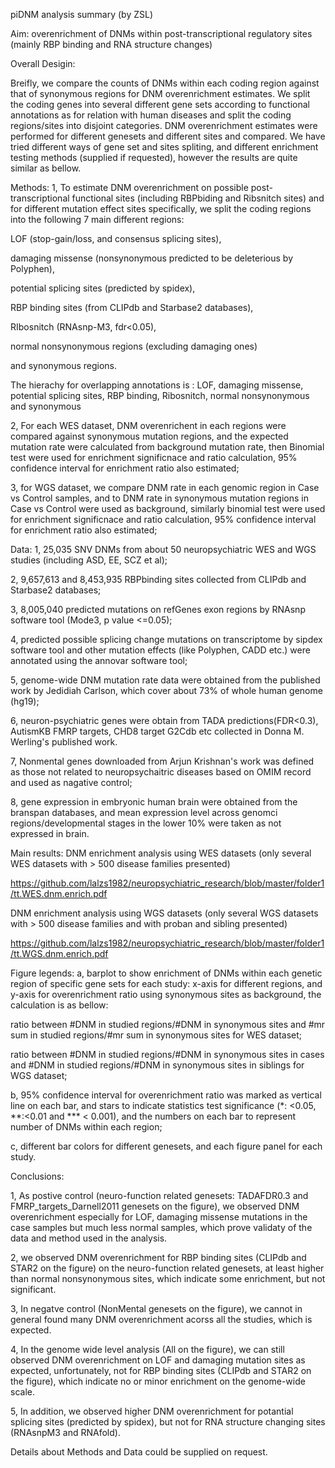 piDNM analysis summary
(by ZSL)

Aim: overenrichment of DNMs within post-transcriptional regulatory sites (mainly RBP binding and RNA structure changes)

Overall Desigin: 

Breifly, we compare the counts of DNMs within each coding region against that of synonymous regions for DNM overenrichment estimates. We split the coding genes into several different gene sets according to functional annotations as for relation with human diseases and split the coding regions/sites into disjoint categories. DNM overenrichment estimates were performed for different genesets and different sites and compared. We have tried different ways of gene set and sites spliting, and different enrichment testing methods (supplied if requested), however the results are quite similar as bellow.

Methods:
1, To estimate DNM overenrichment on possible post-transcriptional functional sites (including RBPbiding and Ribsnitch sites) and for different mutation effect sites specifically, we split the coding regions into the following 7 main different regions: 

LOF (stop-gain/loss, and consensus splicing sites), 

damaging missense (nonsynonymous predicted to be deleterious by Polyphen), 

potential splicing sites (predicted by spidex), 

RBP binding sites (from CLIPdb and Starbase2 databases),

RIbosnitch (RNAsnp-M3, fdr<0.05), 

normal nonsynonymous regions (excluding damaging ones) 

and synonymous regions. 

The hierachy for overlapping annotations is : LOF, damaging missense, potential splicing sites, RBP binding, Ribosnitch, normal nonsynonymous and synonymous 
 
2, For each WES dataset, DNM overenrichent in each regions were compared against synonymous mutation regions, and the expected mutation rate were calculated from background mutation rate, then Binomial test were used for enrichment significnace and ratio calculation, 95% confidence interval for enrichment ratio also estimated; 

3, for WGS dataset, we compare DNM rate in each genomic region in Case vs Control samples, and to DNM rate in synonymous mutation regions in Case vs Control were used as background, similarly binomial test were used for enrichment significnace and ratio calculation, 95% confidence interval for enrichment ratio also estimated;


Data:
1, 25,035 SNV DNMs from about 50 neuropsychiatric WES and WGS studies (including ASD, EE, SCZ et al);

2, 9,657,613 and 8,453,935 RBPbinding sites collected from CLIPdb and Starbase2 databases; 

3, 8,005,040 predicted mutations on refGenes exon regions by RNAsnp software tool (Mode3, p value <=0.05); 

4, predicted possible splicing change mutations on transcriptome by sipdex software tool and other mutation effects (like Polyphen, CADD etc.) were annotated using the annovar software tool;

5, genome-wide DNM mutation rate data were obtained from the published work by Jedidiah Carlson, which cover about 73% of whole human genome (hg19);

6, neuron-psychiatric genes were obtain from TADA predictions(FDR<0.3), AutismKB FMRP targets, CHD8 target G2Cdb etc collected in Donna M. Werling's published work. 

7, Nonmental genes downloaded from Arjun Krishnan's work was defined as those not related to neuropsychaitric diseases based on OMIM record and used as nagative control;

8, gene expression in embryonic human brain were obtained from the branspan databases, and mean expression level across genomci regions/developmental stages in the lower 10% were taken as not expressed in brain. 

Main results:
DNM enrichment analysis using WES datasets (only several WES datasets with > 500 disease families presented) 

https://github.com/lalzs1982/neuropsychiatric_research/blob/master/folder1/tt.WES.dnm.enrich.pdf

DNM enrichment analysis using WGS datasets (only several WGS datasets with > 500 disease families and with proban and sibling presented) 

https://github.com/lalzs1982/neuropsychiatric_research/blob/master/folder1/tt.WGS.dnm.enrich.pdf

Figure legends:
a, barplot to show enrichment of DNMs within each genetic region of specific gene sets for each study: x-axis for different regions, and y-axis for overenrichment ratio using synonymous sites as background, the calculation is as bellow:

ratio between #DNM in studied regions/#DNM in synonymous sites and #mr sum in studied regions/#mr sum in synonymous sites for WES dataset; 

ratio between #DNM in studied regions/#DNM in synonymous sites in cases and #DNM in studied regions/#DNM in synonymous sites in siblings for WGS dataset; 
 
b, 95% confidence interval for overenrichment ratio was marked as vertical line on each bar, and stars to indicate statistics test significance (*: <0.05, **:<0.01 and *** < 0.001), and the numbers on each bar to represent number of DNMs within each region;

c, different bar colors for different genesets, and each figure panel for each study.

Conclusions:

1, As postive control (neuro-function related genesets: TADAFDR0.3 and FMRP_targets_Darnell2011 genesets on the figure), we observed DNM overenrichment especially for LOF, damaging missense mutations in the case samples but much less normal samples, which prove validaty of the data and method used in the analysis. 

2, we observed DNM overenrichment for RBP binding sites (CLIPdb and STAR2 on the figure) on the neuro-function related genesets, at least higher than normal nonsynonymous sites, which indicate some enrichment, but not significant.

3, In negatve control (NonMental genesets on the figure), we cannot in general found many DNM overenrichment acorss all the studies, which is expected.

4, In the genome wide level analysis (All on the figure), we can still observed DNM overenrichment on LOF and damaging mutation sites as expected, unfortunately, not for RBP binding sites (CLIPdb and STAR2 on the figure), which indicate no or minor enrichment on the genome-wide scale.

5, In addition, we observed higher DNM overenrichment for potantial splicing sites (predicted by spidex), but not for RNA structure changing sites (RNAsnpM3 and RNAfold).


Details about Methods and Data could be supplied on request. 


